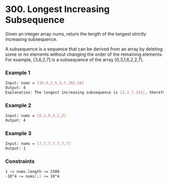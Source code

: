 # 300. Longest Increasing Subsequence

Given an integer array nums, return the length of the longest strictly increasing subsequence.

A subsequence is a sequence that can be derived from an array by deleting some or no elements without changing the order of the remaining elements. For example, [3,6,2,7] is a subsequence of the array [0,3,1,6,2,2,7].

### Example 1
```sh
Input: nums = [10,9,2,5,3,7,101,18]
Output: 4
Explanation: The longest increasing subsequence is [2,3,7,101], therefore the length is 4.
```

### Example 2
```sh
Input: nums = [0,1,0,3,2,3]
Output: 4
```

### Example 3
```sh
Input: nums = [7,7,7,7,7,7,7]
Output: 1
```

### Constraints
```sh
1 <= nums.length <= 2500
-10^4 <= nums[i] <= 10^4
```
